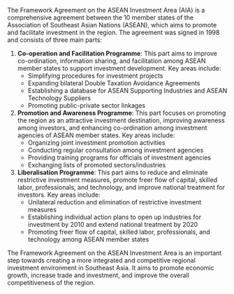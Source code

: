 The Framework Agreement on the ASEAN Investment Area (AIA) is a comprehensive agreement between the 10 member states of the Association of Southeast Asian Nations (ASEAN), which aims to promote and facilitate investment in the region. The agreement was signed in 1998 and consists of three main parts:

1. **Co-operation and Facilitation Programme**: This part aims to improve co-ordination, information sharing, and facilitation among ASEAN member states to support investment development. Key areas include:
	* Simplifying procedures for investment projects
	* Expanding bilateral Double Taxation Avoidance Agreements
	* Establishing a database for ASEAN Supporting Industries and ASEAN Technology Suppliers
	* Promoting public-private sector linkages
2. **Promotion and Awareness Programme**: This part focuses on promoting the region as an attractive investment destination, improving awareness among investors, and enhancing co-ordination among investment agencies of ASEAN member states. Key areas include:
	* Organizing joint investment promotion activities
	* Conducting regular consultation among investment agencies
	* Providing training programs for officials of investment agencies
	* Exchanging lists of promoted sectors/industries
3. **Liberalisation Programme**: This part aims to reduce and eliminate restrictive investment measures, promote freer flow of capital, skilled labor, professionals, and technology, and improve national treatment for investors. Key areas include:
	* Unilateral reduction and elimination of restrictive investment measures
	* Establishing individual action plans to open up industries for investment by 2010 and extend national treatment by 2020
	* Promoting freer flow of capital, skilled labor, professionals, and technology among ASEAN member states

The Framework Agreement on the ASEAN Investment Area is an important step towards creating a more integrated and competitive regional investment environment in Southeast Asia. It aims to promote economic growth, increase trade and investment, and improve the overall competitiveness of the region.